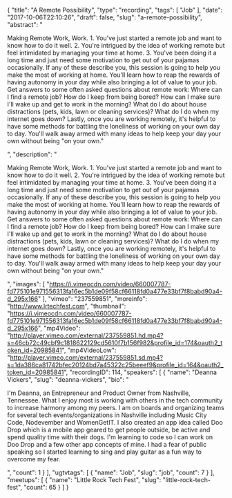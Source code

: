 {
  "title": "A Remote Possibility",
  "type": "recording",
  "tags": [
    "Job"
  ],
  "date": "2017-10-06T22:10:26",
  "draft": false,
  "slug": "a-remote-possibility",
  "abstract": "<p>Making Remote Work, Work. 1. You've just started a remote job and want to know how to do it well. 2. You're intrigued by the idea of working remote but feel intimidated by managing your time at home. 3. You've been doing it a long time and just need some motivation to get out of your pajamas occasionally. If any of these describe you, this session is going to help you make the most of working at home. You'll learn how to reap the rewards of having autonomy in your day while also bringing a lot of value to your job. Get answers to some often asked questions about remote work: Where can I find a remote job? How do I keep from being bored? How can I make sure I'll wake up and get to work in the morning? What do I do about house distractions (pets, kids, lawn or cleaning services)? What do I do when my internet goes down? Lastly, once you are working remotely, it's helpful to have some methods for battling the loneliness of working on your own day to day. You'll walk away armed with many ideas to help keep your day your own without being \"on your own.\"</p>",
  "description": "<p>Making Remote Work, Work. 1. You've just started a remote job and want to know how to do it well. 2. You're intrigued by the idea of working remote but feel intimidated by managing your time at home. 3. You've been doing it a long time and just need some motivation to get out of your pajamas occasionally. If any of these describe you, this session is going to help you make the most of working at home. You'll learn how to reap the rewards of having autonomy in your day while also bringing a lot of value to your job. Get answers to some often asked questions about remote work: Where can I find a remote job? How do I keep from being bored? How can I make sure I'll wake up and get to work in the morning? What do I do about house distractions (pets, kids, lawn or cleaning services)? What do I do when my internet goes down? Lastly, once you are working remotely, it's helpful to have some methods for battling the loneliness of working on your own day to day. You'll walk away armed with many ideas to help keep your day your own without being \"on your own.\"</p>",
  "images": [
    "https://i.vimeocdn.com/video/660007787-fd775101e971556313fa16ec5b1de09f58cf66118fd0a477e33bf7f8babd90a4-d_295x166"
  ],
  "vimeo": "237559851",
  "moreinfo": "http://www.lrtechfest.com",
  "thumbnail": "https://i.vimeocdn.com/video/660007787-fd775101e971556313fa16ec5b1de09f58cf66118fd0a477e33bf7f8babd90a4-d_295x166",
  "mp4Video": "http://player.vimeo.com/external/237559851.hd.mp4?s=46cb72c49cbf9c1818622129cd5610f7b156f982&profile_id=174&oauth2_token_id=20985841",
  "mp4VideoLow": "http://player.vimeo.com/external/237559851.sd.mp4?s=1da386ca81742bfec20124bd7a45322c25beeef9&profile_id=164&oauth2_token_id=20985841",
  "recordingID": 114,
  "speakers": [
    {
      "name": "Deanna Vickers",
      "slug": "deanna-vickers",
      "bio": "<p>I'm Deanna, an Entrepreneur and Product Owner from Nashville, Tennessee. What I enjoy most is working with others in the tech community to increase harmony among my peers. I am on boards and organizing teams for several tech events/organizations in Nashville including Music City Code, Nodevember and WomenGetIT. I also created an app idea called Doo Drop which is a mobile app geared to get people outside, be active and spend quality time with their dogs. I'm learning to code so I can work on Doo Drop and a few other app concepts of mine. I had a fear of public speaking so I started learning to sing and play guitar as a fun way to overcome my fear. </p>",
      "count": 1
    }
  ],
  "ugtvtags": [
    {
      "name": "Job",
      "slug": "job",
      "count": 7
    }
  ],
  "meetups": [
    {
      "name": "Little Rock Tech Fest",
      "slug": "little-rock-tech-fest",
      "count": 65
    }
  ]
}